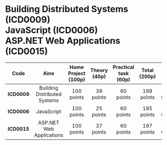 # Building Distributed Systems (ICD0009)<br/>JavaScript (ICD0006)<br/>ASP.NET Web Applications (ICD0015)
| Code        | Aine                         | Home Project (100p)  | Theory (40p)  | Practical task (60p) | Total (200p) | Grade         |
| :----:      | :----:                       | :---:                | :---:         | :---:                | :---:        | :---:         |
| **ICD0009** | Building Distributed Systems | 100 points           | 39 points     | 60 points            | 199 points   | **5** (99,5p) |
| **ICD0006** | JavaScript                   | 100 points           | 25 points     | 60 points            | 185 points   | **5** (92,5p) |
| **ICD0015** | ASP.NET Web Applications     | 100 points           | 37 points     | 60 points            | 197 points   | **5** (98,5p) |
